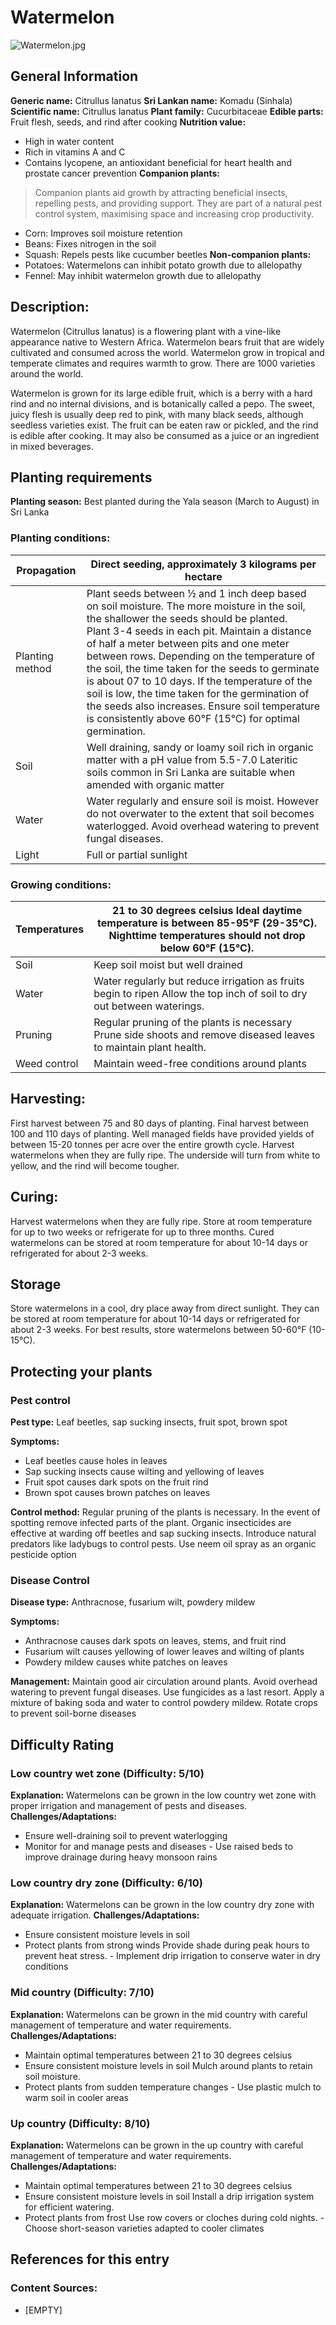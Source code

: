 # Watermelon
![Watermelon.jpg](../../assets/images/Watermelon.jpg "By Fred Hsu (Wikipedia:User:Fred Hsu on en.wikipedia) - Own work, CC BY-SA 3.0, https://commons.wikimedia.org/w/index.php?curid=9534738")

## General Information
**Generic name:** Citrullus lanatus
**Sri Lankan name:** Komadu (Sinhala)
**Scientific name:** Citrullus lanatus
**Plant family:** Cucurbitaceae
**Edible parts:** Fruit flesh, seeds, and rind after cooking
**Nutrition value:**
- High in water content
- Rich in vitamins A and C
- Contains lycopene, an antioxidant beneficial for heart health and prostate cancer prevention
**Companion plants:**
>Companion plants aid growth by attracting beneficial insects, repelling pests, and providing support. They are part of a natural pest control system, maximising space and increasing crop productivity.

- Corn: Improves soil moisture retention
- Beans: Fixes nitrogen in the soil
- Squash: Repels pests like cucumber beetles
**Non-companion plants:**
- Potatoes: Watermelons can inhibit potato growth due to allelopathy
- Fennel: May inhibit watermelon growth due to allelopathy

## Description:
Watermelon (Citrullus lanatus) is a flowering plant with a vine-like appearance native to Western Africa. Watermelon bears fruit that are widely cultivated and consumed across the world. Watermelon grow in tropical and temperate climates and requires warmth to grow. There are 1000 varieties around the world.

Watermelon is grown for its large edible fruit, which is a berry with a hard rind and no internal divisions, and is botanically called a pepo. The sweet, juicy flesh is usually deep red to pink, with many black seeds, although seedless varieties exist. The fruit can be eaten raw or pickled, and the rind is edible after cooking. It may also be consumed as a juice or an ingredient in mixed beverages.

## Planting requirements
**Planting season:** <update>Best planted during the Yala season (March to August) in Sri Lanka</update>

### Planting conditions:
| **Propagation** | Direct seeding, approximately 3 kilograms per hectare |
|----|----|
| Planting method | Plant seeds between ½ and 1 inch deep based on soil moisture. The more moisture in the soil, the shallower the seeds should be planted.<br>Plant 3-4 seeds in each pit. Maintain a distance of half a meter between pits and one meter between rows. Depending on the temperature of the soil, the time taken for the seeds to germinate is about 07 to 10 days. If the temperature of the soil is low, the time taken for the germination of the seeds also increases. Ensure soil temperature is consistently above 60°F (15°C) for optimal germination. |
| Soil | Well draining, sandy or loamy soil rich in organic matter with a pH value from 5.5-7.0 <update>Lateritic soils common in Sri Lanka are suitable when amended with organic matter</update> |
| Water | Water regularly and ensure soil is moist. However do not overwater to the extent that soil becomes waterlogged. Avoid overhead watering to prevent fungal diseases. |
| Light | Full or partial sunlight |

### Growing conditions:

| **Temperatures** | 21 to 30 degrees celsius Ideal daytime temperature is between 85-95°F (29-35°C). Nighttime temperatures should not drop below 60°F (15°C). |
|----|----|
| Soil | Keep soil moist but well drained |
| Water | Water regularly but reduce irrigation as fruits begin to ripen Allow the top inch of soil to dry out between waterings. |
| Pruning | Regular pruning of the plants is necessary Prune side shoots and remove diseased leaves to maintain plant health. |
| Weed control | Maintain weed-free conditions around plants |

## Harvesting:
First harvest between 75 and 80 days of planting. Final harvest between 100 and 110 days of planting. Well managed fields have provided yields of between 15-20 tonnes per acre over the entire growth cycle. Harvest watermelons when they are fully ripe. The underside will turn from white to yellow, and the rind will become tougher.

## Curing:
Harvest watermelons when they are fully ripe. Store at room temperature for up to two weeks or refrigerate for up to three months. Cured watermelons can be stored at room temperature for about 10-14 days or refrigerated for about 2-3 weeks.

## Storage
Store watermelons in a cool, dry place away from direct sunlight. They can be stored at room temperature for about 10-14 days or refrigerated for about 2-3 weeks. For best results, store watermelons between 50-60°F (10-15°C).

## Protecting your plants
### Pest control
**Pest type:** Leaf beetles, sap sucking insects, fruit spot, brown spot

**Symptoms:**
- Leaf beetles cause holes in leaves
- Sap sucking insects cause wilting and yellowing of leaves
- Fruit spot causes dark spots on the fruit rind
- Brown spot causes brown patches on leaves

**Control method:** Regular pruning of the plants is necessary. In the event of spotting remove infected parts of the plant. Organic insecticides are effective at warding off beetles and sap sucking insects. Introduce natural predators like ladybugs to control pests. <update>Use neem oil spray as an organic pesticide option</update>

### Disease Control
**Disease type:** Anthracnose, fusarium wilt, powdery mildew

**Symptoms:**
- Anthracnose causes dark spots on leaves, stems, and fruit rind
- Fusarium wilt causes yellowing of lower leaves and wilting of plants
- Powdery mildew causes white patches on leaves

**Management:** Maintain good air circulation around plants. Avoid overhead watering to prevent fungal diseases. Use fungicides as a last resort. Apply a mixture of baking soda and water to control powdery mildew. <update>Rotate crops to prevent soil-borne diseases</update>

## Difficulty Rating
### Low country wet zone (Difficulty: 5/10)
**Explanation:** Watermelons can be grown in the low country wet zone with proper irrigation and management of pests and diseases.
**Challenges/Adaptations:**
- Ensure well-draining soil to prevent waterlogging
- Monitor for and manage pests and diseases
<update>- Use raised beds to improve drainage during heavy monsoon rains</update>

### Low country dry zone (Difficulty: 6/10)
**Explanation:** Watermelons can be grown in the low country dry zone with adequate irrigation.
**Challenges/Adaptations:**
- Ensure consistent moisture levels in soil
- Protect plants from strong winds Provide shade during peak hours to prevent heat stress.
<update>- Implement drip irrigation to conserve water in dry conditions</update>

### Mid country (Difficulty: 7/10)
**Explanation:** Watermelons can be grown in the mid country with careful management of temperature and water requirements.
**Challenges/Adaptations:**
- Maintain optimal temperatures between 21 to 30 degrees celsius
- Ensure consistent moisture levels in soil Mulch around plants to retain soil moisture.
- Protect plants from sudden temperature changes
<update>- Use plastic mulch to warm soil in cooler areas</update>

### Up country (Difficulty: 8/10)
**Explanation:** Watermelons can be grown in the up country with careful management of temperature and water requirements.
**Challenges/Adaptations:**
- Maintain optimal temperatures between 21 to 30 degrees celsius
- Ensure consistent moisture levels in soil Install a drip irrigation system for efficient watering.
- Protect plants from frost Use row covers or cloches during cold nights.
<update>- Choose short-season varieties adapted to cooler climates</update>

## References for this entry
### Content Sources:
- [EMPTY]